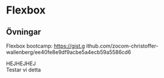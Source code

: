 # Flexbox

## Övningar

Flexbox bootcamp: https://gist.g ithub.com/zocom-christoffer-wallenberg/ee40fe8e9df9acbe5a4ecb59a5586cd6




HEJHEJHEJ <br>
Testar vi detta